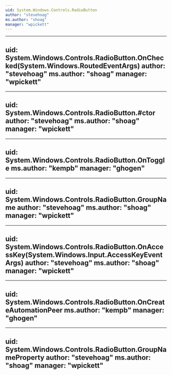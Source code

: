 ```yaml
---
uid: System.Windows.Controls.RadioButton
author: "stevehoag"
ms.author: "shoag"
manager: "wpickett"
---
```


---
uid: System.Windows.Controls.RadioButton.OnChecked(System.Windows.RoutedEventArgs)
author: "stevehoag"
ms.author: "shoag"
manager: "wpickett"
---

---
uid: System.Windows.Controls.RadioButton.#ctor
author: "stevehoag"
ms.author: "shoag"
manager: "wpickett"
---

---
uid: System.Windows.Controls.RadioButton.OnToggle
ms.author: "kempb"
manager: "ghogen"
---

---
uid: System.Windows.Controls.RadioButton.GroupName
author: "stevehoag"
ms.author: "shoag"
manager: "wpickett"
---

---
uid: System.Windows.Controls.RadioButton.OnAccessKey(System.Windows.Input.AccessKeyEventArgs)
author: "stevehoag"
ms.author: "shoag"
manager: "wpickett"
---

---
uid: System.Windows.Controls.RadioButton.OnCreateAutomationPeer
ms.author: "kempb"
manager: "ghogen"
---

---
uid: System.Windows.Controls.RadioButton.GroupNameProperty
author: "stevehoag"
ms.author: "shoag"
manager: "wpickett"
---
